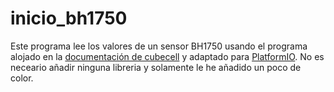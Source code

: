 # inicio_bh1750

Este programa lee los valores de un sensor BH1750 usando el programa alojado en la [documentación de cubecell](https://github.com/HelTecAutomation/CubeCell-Arduino/blob/master/libraries/SensorBasic/examples/BH1750/BH1750test/BH1750test.ino) y adaptado para [PlatformIO](https://platformio.org/). No es neceario añadir ninguna libreria y solamente le he añadido un poco de color. 
